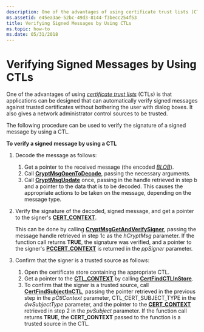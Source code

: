 ```yaml
---
description: One of the advantages of using certificate trust lists (CTLs) is that applications can be designed that can automatically verify signed messages against trusted certificates without bothering the user with dialog boxes.
ms.assetid: e45ea3ae-52bc-49d3-8144-f3becc254f53
title: Verifying Signed Messages by Using CTLs
ms.topic: how-to
ms.date: 05/31/2018
---
```


# Verifying Signed Messages by Using CTLs

One of the advantages of using [*certificate trust lists*](../secgloss/c-gly.md) (CTLs) is that applications can be designed that can automatically verify signed messages against trusted certificates without bothering the user with dialog boxes. It also gives a network administrator control sources to be trusted.

The following procedure can be used to verify the signature of a signed message by using a CTL.

**To verify a signed message by using a CTL**

1.  Decode the message as follows:

    1.  Get a pointer to the received message (the encoded [*BLOB*](../secgloss/b-gly.md)).
    2.  Call [**CryptMsgOpenToDecode**](/windows/desktop/api/Wincrypt/nf-wincrypt-cryptmsgopentodecode), passing the necessary arguments.
    3.  Call [**CryptMsgUpdate**](/windows/desktop/api/Wincrypt/nf-wincrypt-cryptmsgupdate) once, passing in the handle retrieved in step b and a pointer to the data that is to be decoded. This causes the appropriate actions to be taken on the message, depending on the message type.

2.  Verify the signature of the decoded, signed message, and get a pointer to the signer's [**CERT\_CONTEXT**](/windows/desktop/api/Wincrypt/ns-wincrypt-cert_context).

    This can be done by calling [**CryptMsgGetAndVerifySigner**](/windows/desktop/api/Wincrypt/nf-wincrypt-cryptmsggetandverifysigner), passing the message handle retrieved in step 1c as the *hCryptMsg* parameter. If the function call returns **TRUE**, the signature was verified, and a pointer to the signer's [**PCCERT\_CONTEXT**](/windows/desktop/api/Wincrypt/ns-wincrypt-cert_context) is returned in the *ppSigner* parameter.

3.  Confirm that the signer is a trusted source as follows:

    1.  Open the certificate store containing the appropriate CTL.
    2.  Get a pointer to the [**CTL\_CONTEXT**](/windows/desktop/api/Wincrypt/ns-wincrypt-ctl_context) by calling [**CertFindCTLInStore**](/windows/desktop/api/Wincrypt/nf-wincrypt-certfindctlinstore).
    3.  To confirm that the signer is a trusted source, call [**CertFindSubjectInCTL**](/windows/desktop/api/Wincrypt/nf-wincrypt-certfindsubjectinctl), passing the pointer retrieved in the previous step in the *pCtlContext* parameter, CTL\_CERT\_SUBJECT\_TYPE in the *dwSubjectType* parameter, and the pointer to the [**CERT\_CONTEXT**](/windows/desktop/api/Wincrypt/ns-wincrypt-cert_context) retrieved in step 2 in the *pvSubject* parameter. If the function call returns **TRUE**, the **CERT\_CONTEXT** passed to the function is a trusted source in the CTL.

 

 
